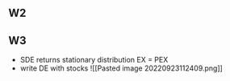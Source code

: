 ## W2

## W3
- SDE returns stationary distribution EX = PEX
- write DE with stocks
![[Pasted image 20220923112409.png]]